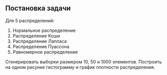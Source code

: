 ## Постановка задачи

Для 5 распределений:

1. Нормальное распределение 
2. Распределение Коши
3. Распределение Лапласа
4. Распределение Пуассона
5. Равномерное распределение

Сгенерировать выборки размером 10, 50 и 1000 элементов. Построить на одном рисунке гистограмму и график плотности распределения.
